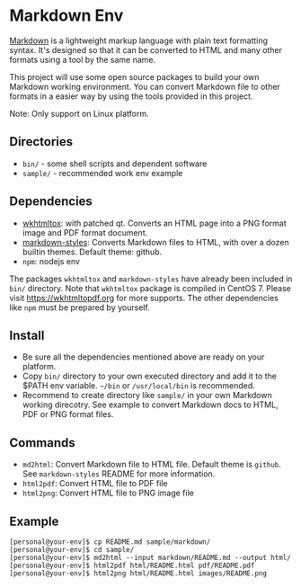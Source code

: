 # Markdown Env

[Markdown](https://en.wikipedia.org/wiki/Markdown) is a lightweight markup language with plain text formatting syntax. It's designed so that it can be converted to HTML and many other formats using a tool by the same name.

This project will use some open source packages to build your own Markdown working environment. You can convert Markdown file to other formats in a easier way by using the tools provided in this project.

Note: Only support on Linux platform.

## Directories

- `bin/` - some shell scripts and dependent software
- `sample/` - recommended work env example

## Dependencies

- [wkhtmltox](https://wkhtmltopdf.org/): with patched qt. Converts an HTML page into a PNG format image and PDF format document.
- [markdown-styles](https://github.com/mixu/markdown-styles): Converts Markdown files to HTML, with over a dozen builtin themes. Default theme: github.
- `npm`: nodejs env

The packages `wkhtmltox` and `markdown-styles` have already been included in `bin/` directory. Note that `wkhtmltox` package is compiled in CentOS 7. Please visit https://wkhtmltopdf.org for more supports. The other dependencies like `npm` must be prepared by yourself. 

## Install

- Be sure all the dependencies mentioned above are ready on your platform.
- Copy `bin/` directory to your own executed directory and add it to the $PATH env variable. `~/bin` or `/usr/local/bin` is recommended.
- Recommend to create directory like `sample/` in your own Markdown working direcotry. See example to convert Markdown docs to HTML, PDF or PNG format files.

## Commands

- `md2html`: Convert Markdown file to HTML file. Default theme is `github`. See `markdown-styles` README for more information.
- `html2pdf`: Convert HTML file to PDF file
- `html2png`: Convert HTML file to PNG image file

## Example

```
[personal@your-env]$ cp README.md sample/markdown/
[personal@your-env]$ cd sample/
[personal@your-env]$ md2html --input markdown/README.md --output html/
[personal@your-env]$ html2pdf html/README.html pdf/README.pdf
[personal@your-env]$ html2png html/README.html images/README.png
```

